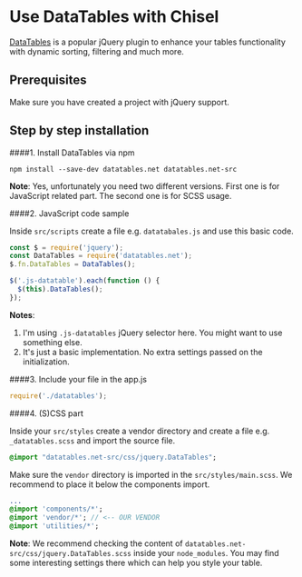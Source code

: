 # Use DataTables with Chisel

[DataTables](https://datatables.net) is a popular jQuery plugin to enhance your tables functionality with dynamic sorting, filtering and much more.

## Prerequisites

Make sure you have created a project with jQuery support.

## Step by step installation

####1. Install DataTables via npm

```
npm install --save-dev datatables.net datatables.net-src
```

**Note**: Yes, unfortunately you need two different versions. First one is for JavaScript related part. The second one is for SCSS usage.

####2. JavaScript code sample

Inside ``src/scripts`` create a file e.g. ``datatabales.js`` and use this basic code.

```javascript
const $ = require('jquery');
const DataTables = require('datatables.net');
$.fn.DataTables = DataTables();

$('.js-datatable').each(function () {
  $(this).DataTables();
});
```

**Notes**: 
1. I'm using ``.js-datatables`` jQuery selector here. You might want to use something else.
2. It's just a basic implementation. No extra settings passed on the initialization.

####3. Include your file in the app.js

```javascript
require('./datatables');
```

####4. (S)CSS part

Inside your ``src/styles`` create a vendor directory and create a file e.g. ``_datatables.scss`` and import the source file.

```sass
@import "datatables.net-src/css/jquery.DataTables";
```

Make sure the ``vendor`` directory is imported in the ``src/styles/main.scss``. We recommend to place it below the components import.

```sass
...
@import 'components/*';
@import 'vendor/*'; // <-- OUR VENDOR
@import 'utilities/*';
```

**Note**: We recommend checking the content of ``datatables.net-src/css/jquery.DataTables.scss`` inside your ``node_modules``. You may find some interesting settings there which can help you style your table.
